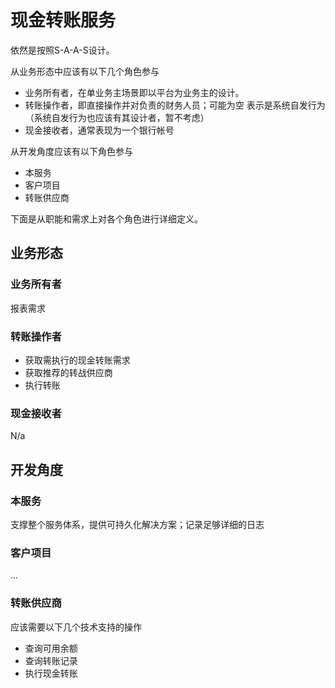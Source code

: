 # 现金转账服务
依然是按照S-A-A-S设计。

从业务形态中应该有以下几个角色参与
* 业务所有者，在单业务主场景即以平台为业务主的设计。
* 转账操作者，即直接操作并对负责的财务人员；可能为空 表示是系统自发行为（系统自发行为也应该有其设计者，暂不考虑）
* 现金接收者，通常表现为一个银行帐号

从开发角度应该有以下角色参与
* 本服务
* 客户项目
* 转账供应商

下面是从职能和需求上对各个角色进行详细定义。

## 业务形态
### 业务所有者
报表需求
### 转账操作者
* 获取需执行的现金转账需求
* 获取推荐的转战供应商
* 执行转账
### 现金接收者
N/a

## 开发角度
### 本服务
支撑整个服务体系，提供可持久化解决方案；记录足够详细的日志
### 客户项目
...
### 转账供应商
应该需要以下几个技术支持的操作
* 查询可用余额
* 查询转账记录
* 执行现金转账
